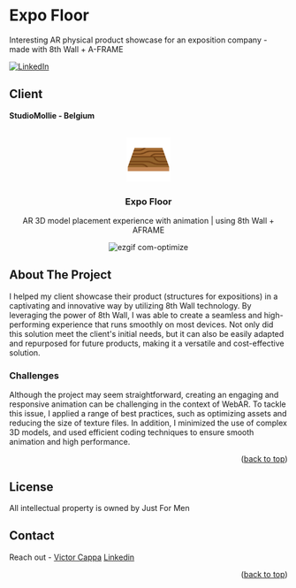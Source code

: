 # Expo Floor
Interesting AR physical product showcase for an exposition company - made with 8th Wall + A-FRAME

<div id="top"></div>

[![LinkedIn][linkedin-shield]][linkedin-url]

<h2>Client</h2>
<p><b>StudioMollie - Belgium </b></p>


<!-- PROJECT LOGO -->
 

<br />
<div align="center">
  <a href="https://github.com/victorcappa/expo-floor">
    <img src="logo.png" alt="Logo" width="80" height="80">
  </a>

<h3 align="center">Expo Floor</h3>

  <p align="center">
AR 3D model placement experience with animation | using 8th Wall + AFRAME
  </p>
  
![ezgif com-optimize](https://user-images.githubusercontent.com/40408965/234306836-5eb4eb24-df85-4dd2-86ea-c15d6ecfd502.gif)


</div>


<!-- ABOUT THE PROJECT -->
## About The Project

 
<p align="left">
 <p> 
  I helped my client showcase their product (structures for expositions) in a captivating and innovative way by utilizing 8th Wall technology. By leveraging the power of 8th Wall, I was able to create a seamless and high-performing experience that runs smoothly on most devices. Not only did this solution meet the client's initial needs, but it can also be easily adapted and repurposed for future products, making it a versatile and cost-effective solution.

 </p>
 
  <h3>Challenges</h3
   <p>
    Although the project may seem straightforward, creating an engaging and responsive animation can be challenging in the context of WebAR. To tackle this issue, I applied a range of best practices, such as optimizing assets and reducing the size of texture files. In addition, I minimized the use of complex 3D models, and used efficient coding techniques to ensure smooth animation and high performance.
   </p>


<p align="right">(<a href="#top">back to top</a>)</p>


<!-- LICENSE -->
## License

All intellectual property is owned by Just For Men

<!-- CONTACT -->
## Contact

Reach out - <a href = "mailto: cappacurta@gmail.com">Victor Cappa</a>
<a href="https://www.linkedin.com/in/victor-cappa-50839788/">Linkedin</a>

<p align="right">(<a href="#top">back to top</a>)</p>

[linkedin-shield]: https://img.shields.io/badge/-LinkedIn-black.svg?style=for-the-badge&logo=linkedin&colorB=555
[linkedin-url]: https://www.linkedin.com/in/victor-cappa-50839788/
